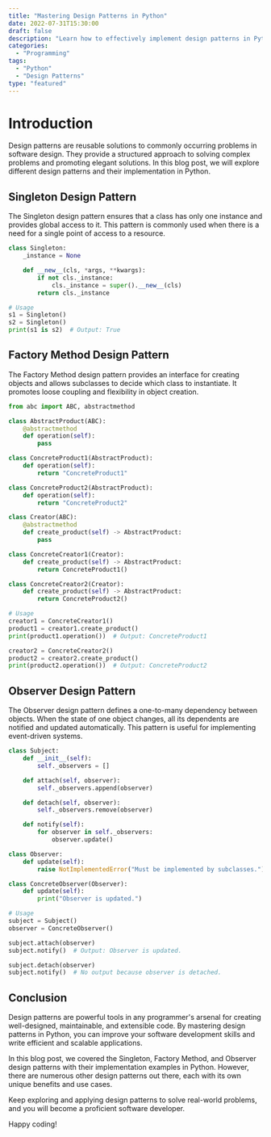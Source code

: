 ```yaml
---
title: "Mastering Design Patterns in Python"
date: 2022-07-31T15:30:00
draft: false
description: "Learn how to effectively implement design patterns in Python and improve your software development skills."
categories: 
  - "Programming"
tags: 
  - "Python"
  - "Design Patterns"
type: "featured"
---
```


# Introduction

Design patterns are reusable solutions to commonly occurring problems in software design. They provide a structured approach to solving complex problems and promoting elegant solutions. In this blog post, we will explore different design patterns and their implementation in Python.

## Singleton Design Pattern

The Singleton design pattern ensures that a class has only one instance and provides global access to it. This pattern is commonly used when there is a need for a single point of access to a resource.

```python
class Singleton:
    _instance = None

    def __new__(cls, *args, **kwargs):
        if not cls._instance:
            cls._instance = super().__new__(cls)
        return cls._instance

# Usage
s1 = Singleton()
s2 = Singleton()
print(s1 is s2)  # Output: True
```

## Factory Method Design Pattern

The Factory Method design pattern provides an interface for creating objects and allows subclasses to decide which class to instantiate. It promotes loose coupling and flexibility in object creation.

```python
from abc import ABC, abstractmethod

class AbstractProduct(ABC):
    @abstractmethod
    def operation(self):
        pass

class ConcreteProduct1(AbstractProduct):
    def operation(self):
        return "ConcreteProduct1"

class ConcreteProduct2(AbstractProduct):
    def operation(self):
        return "ConcreteProduct2"

class Creator(ABC):
    @abstractmethod
    def create_product(self) -> AbstractProduct:
        pass

class ConcreteCreator1(Creator):
    def create_product(self) -> AbstractProduct:
        return ConcreteProduct1()

class ConcreteCreator2(Creator):
    def create_product(self) -> AbstractProduct:
        return ConcreteProduct2()

# Usage
creator1 = ConcreteCreator1()
product1 = creator1.create_product()
print(product1.operation())  # Output: ConcreteProduct1

creator2 = ConcreteCreator2()
product2 = creator2.create_product()
print(product2.operation())  # Output: ConcreteProduct2
```

## Observer Design Pattern

The Observer design pattern defines a one-to-many dependency between objects. When the state of one object changes, all its dependents are notified and updated automatically. This pattern is useful for implementing event-driven systems.

```python
class Subject:
    def __init__(self):
        self._observers = []

    def attach(self, observer):
        self._observers.append(observer)

    def detach(self, observer):
        self._observers.remove(observer)

    def notify(self):
        for observer in self._observers:
            observer.update()

class Observer:
    def update(self):
        raise NotImplementedError("Must be implemented by subclasses.")

class ConcreteObserver(Observer):
    def update(self):
        print("Observer is updated.")

# Usage
subject = Subject()
observer = ConcreteObserver()

subject.attach(observer)
subject.notify()  # Output: Observer is updated.

subject.detach(observer)
subject.notify()  # No output because observer is detached.
```

## Conclusion

Design patterns are powerful tools in any programmer's arsenal for creating well-designed, maintainable, and extensible code. By mastering design patterns in Python, you can improve your software development skills and write efficient and scalable applications.

In this blog post, we covered the Singleton, Factory Method, and Observer design patterns with their implementation examples in Python. However, there are numerous other design patterns out there, each with its own unique benefits and use cases.

Keep exploring and applying design patterns to solve real-world problems, and you will become a proficient software developer.

Happy coding!

